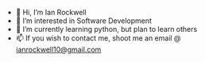 - 👋 Hi, I’m Ian Rockwell
- 👀 I’m interested in Software Development
- 🌱 I’m currently learning python, but plan to learn others
- 📫 If you wish to contact me, shoot me an email @ ianrockwell10@gmail.com
